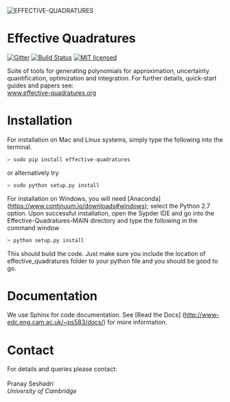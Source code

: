 ![EFFECTIVE-QUADRATURES](https://static.wixstatic.com/media/dad873_3938470ea83849db8b53716c94dd20e8~mv2.png/v1/fill/w_269,h_66,al_c,usm_0.66_1.00_0.01/dad873_3938470ea83849db8b53716c94dd20e8~mv2.png)

# Effective Quadratures
[![Gitter](https://badges.gitter.im/gitterHQ/gitter.svg)](https://gitter.im/Effective-Quadratures)  [![Build Status](https://travis-ci.org/Effective-Quadratures/Effective-Quadratures.svg?branch=dev)](https://travis-ci.org/Effective-Quadratures/Effective-Quadratures)
[![MIT licensed](https://img.shields.io/badge/license-MIT-blue.svg)](https://raw.githubusercontent.com/Effective-Quadratures/Effective-Quadratures/MAIN/LICENSE.rst)

Suite of tools for generating polynomials for approximation, uncertainty quantification, optimization and integration. For further details, quick-start guides and papers see:
<br>
www.effective-quadratures.org
<br>

# Installation
For installation on Mac and Linux systems, simply type the following into the terminal. 
```bash
> sudo pip install effective-quadratures
```
or alternatively try
```bash
> sudo python setup.py install
```
For installation on Windows, you will need [Anaconda] (https://www.continuum.io/downloads#windows); select the Python 2.7 option. Upon successful installation, open the Sypder IDE and go into the Effective-Quadratures-MAIN directory and type the following in the command window
```bash
> python setup.py install
```
This should build the code. Just make sure you include the location of effective_quadratures folder to your python file and you should be good to go. 

# Documentation
We use Sphinx for code documentation. See [Read the Docs] (http://www-edc.eng.cam.ac.uk/~ps583/docs/) for more information.

# Contact
For details and queries please contact:<br>
<br>
Pranay Seshadri <br>
*University of Cambridge* <br>
